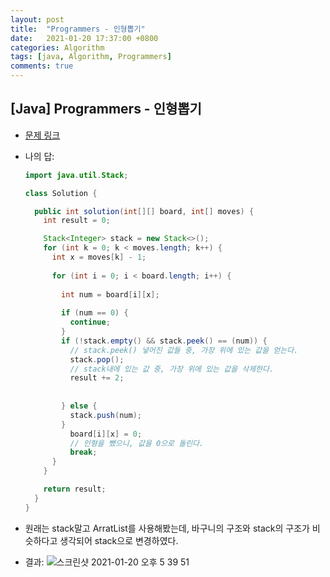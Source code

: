 ```yaml
---
layout: post
title:  "Programmers - 인형뽑기"
date:   2021-01-20 17:37:00 +0800
categories: Algorithm
tags: [java, Algorithm, Programmers]
comments: true
---
```


## [Java] Programmers - 인형뽑기

* [문제 링크](https://programmers.co.kr/learn/courses/30/lessons/64061)



* 나의 답:

  ```java
  import java.util.Stack;
  
  class Solution {
  
    public int solution(int[][] board, int[] moves) {
      int result = 0;
  
      Stack<Integer> stack = new Stack<>();
      for (int k = 0; k < moves.length; k++) {
        int x = moves[k] - 1;
        
        for (int i = 0; i < board.length; i++) {
          
          int num = board[i][x];
          
          if (num == 0) {
            continue;
          }
          if (!stack.empty() && stack.peek() == (num)) { 
            // stack.peek() 넣어진 값들 중, 가장 위에 있는 값을 얻는다.
            stack.pop();
            // stack내에 있는 값 중, 가장 위에 있는 값을 삭제한다.
            result += 2;
            
            
          } else {
            stack.push(num);
          }
            board[i][x] = 0;
         	// 인형을 뺐으니, 값을 0으로 돌린다.
            break;
        }
      }
  
      return result;
    }
  }
  ```



* 원래는 stack말고 ArratList를 사용해봤는데, 바구니의 구조와 stack의 구조가 비슷하다고 생각되어 stack으로 변경하였다.
  



* 결과:
  ![스크린샷 2021-01-20 오후 5 39 51](https://user-images.githubusercontent.com/69128652/105149088-814bd100-5b46-11eb-818c-75e8456aa679.png)